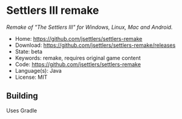 # Settlers III remake

_Remake of "The Settlers III" for Windows, Linux, Mac and Android._

- Home: https://github.com/jsettlers/settlers-remake
- Download: https://github.com/jsettlers/settlers-remake/releases
- State: beta
- Keywords: remake, requires original game content
- Code: https://github.com/jsettlers/settlers-remake
- Language(s): Java
- License: MIT

## Building

Uses Gradle

